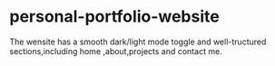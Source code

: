﻿# personal-portfolio-website
The wensite has a smooth dark/light mode toggle and well-tructured sections,including home ,about,projects and contact me.
